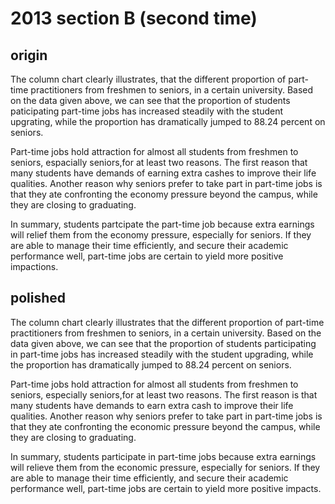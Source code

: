 <head>
<link rel='stylesheet' href='my_style.css' /link>
</head>

# 2013 section B (second time)

## origin
The column chart clearly illustrates, that the different proportion of part-time practitioners from freshmen to seniors, in a certain university. Based on the data given above, we can see that the proportion of students paticipating    part-time jobs has increased steadily with the student upgrating, while the proportion has dramatically jumped to 88.24 percent on seniors.  

Part-time jobs hold attraction for almost all students from freshmen to seniors, espacially seniors,for at least two reasons. The first reason    that many students have demands of earning extra cashes to improve their life qualities. Another reason why seniors prefer to take part in part-time jobs is that they ate confronting the economy pressure beyond the campus, while they are closing to graduating.  

In summary, students partcipate the part-time job because extra earnings will relief them from the economy pressure, especially for seniors. If they are able to manage their time efficiently, and secure their academic performance well, part-time jobs are certain to yield more positive impactions.

## polished

The column chart clearly illustrates that the different proportion of part-time practitioners from freshmen to seniors, in a certain university. Based on the data given above, we can see that the proportion of students participating in part-time jobs has increased steadily with the student upgrading, while the proportion has dramatically jumped to 88.24 percent on seniors.

Part-time jobs hold attraction for almost all students from freshmen to seniors, especially seniors,for at least two reasons. The first reason is that many students have demands to earn extra cash to improve their life qualities. Another reason why seniors prefer to take part in part-time jobs is that they ate confronting the economic pressure beyond the campus, while they are closing to graduating.

In summary, students participate in part-time jobs because extra earnings will relieve them from the economic pressure, especially for seniors. If they are able to manage their time efficiently, and secure their academic performance well, part-time jobs are certain to yield more positive impacts.